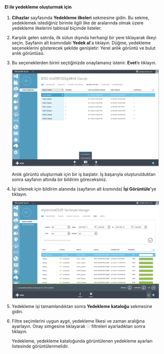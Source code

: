 
<!--author=SharS last changed: 9/15/15-->


#### <a name="to-create-a-manual-backup"></a>El ile yedekleme oluşturmak için
1. **Cihazlar** sayfasında **Yedekleme ilkeleri** sekmesine gidin. Bu sekme, yedeklemek istediğiniz birimle ilgili ilke de aralarında olmak üzere yedekleme ilkelerini tablosal biçimde listeler.
2. Karşılık gelen satırda, ilk sütun dışında herhangi bir yere tıklayarak ilkeyi seçin. Sayfanın alt kısmındaki **Yedek al**'a tıklayın. Düğme, yedekleme seçeneklerini gösterecek şekilde genişletir: Yerel anlık görüntü ve bulut anlık görüntüsü. 
3. Bu seçeneklerden birini seçtiğinizde onaylamanız istenir. **Evet**’e tıklayın. 
   
    ![El ile yedekleme oluşturma](./media/storsimple-create-manual-backup/HCS_CreateManualBackup1-include.png)
   
    Anlık görüntü oluşturmak için bir iş başlatır. İş başarıyla oluşturulduktan sonra sayfanın altında bir bildirim göreceksiniz.
4. İşi izlemek için bildirim alanında (sayfanın alt kısmında) **İşi Görüntüle**’ye tıklayın. 
   
    ![El ile yedeklemeyi izleme](./media/storsimple-create-manual-backup/HCS_CreateManualBackup2-include.png)
5. Yedekleme işi tamamlandıktan sonra **Yedekleme kataloğu** sekmesine gidin.
6. Filtre seçimlerini uygun aygıt, yedekleme İlkesi ve zaman aralığına ayarlayın. Onay simgesine tıklayarak ![onay simgesi](./media/storsimple-create-manual-backup/HCS_CheckIcon-include.png) filtreleri ayarladıktan sonra tıklayın.
   
   Yedekleme, yedekleme kataloğunda görüntülenen yedekleme ayarları listesinde görüntülenmelidir.



<!--HONumber=Nov16_HO2-->


